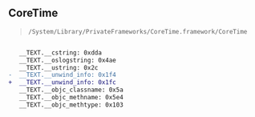 ## CoreTime

> `/System/Library/PrivateFrameworks/CoreTime.framework/CoreTime`

```diff

   __TEXT.__cstring: 0xdda
   __TEXT.__oslogstring: 0x4ae
   __TEXT.__ustring: 0x2c
-  __TEXT.__unwind_info: 0x1f4
+  __TEXT.__unwind_info: 0x1fc
   __TEXT.__objc_classname: 0x5a
   __TEXT.__objc_methname: 0x5e4
   __TEXT.__objc_methtype: 0x103

```

